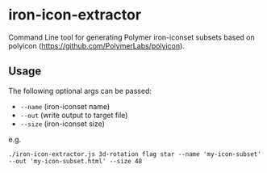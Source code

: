 # iron-icon-extractor
Command Line tool for generating Polymer iron-iconset subsets based on polyicon (https://github.com/PolymerLabs/polyicon). 

## Usage

The following optional args can be passed:

- `--name` (iron-iconset name) 
- `--out`  (write output to target file)
- `--size` (iron-iconset size)

e.g.
```
./iron-icon-extractor.js 3d-rotation flag star --name 'my-icon-subset' --out 'my-icon-subset.html' --size 48
```
